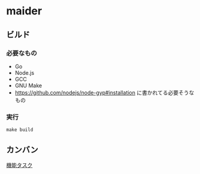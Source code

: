 # maider

## ビルド

### 必要なもの

- Go
- Node.js
- GCC
- GNU Make
- https://github.com/nodejs/node-gyp#installation に書かれてる必要そうなもの

### 実行

```
make build
```

## カンバン

[機能タスク](https://github.com/maiderdiscord/maider/projects/2)

